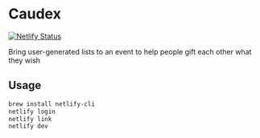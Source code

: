 # Caudex

[![Netlify Status](https://api.netlify.com/api/v1/badges/e1499726-b84a-45bb-8855-a4d8b0598081/deploy-status)](https://app.netlify.com/sites/caudex/deploys)

Bring user-generated lists to an event to help people gift each other what they wish

## Usage

```bash
brew install netlify-cli
netlify login
netlify link
netlify dev
```